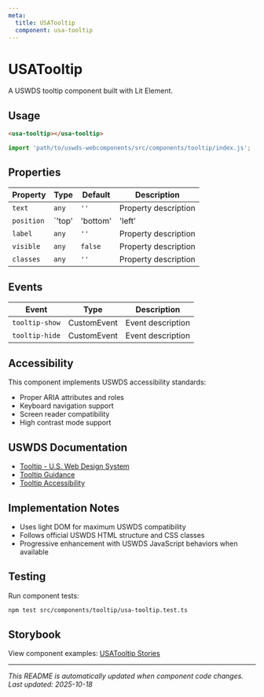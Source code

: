 ```yaml
---
meta:
  title: USATooltip
  component: usa-tooltip
---
```


# USATooltip

A USWDS tooltip component built with Lit Element.

## Usage

```html
<usa-tooltip></usa-tooltip>
```

```javascript
import 'path/to/uswds-webcomponents/src/components/tooltip/index.js';
```

## Properties

| Property | Type | Default | Description |
|----------|------|---------|-------------|
| `text` | `any` | `''` | Property description |
| `position` | `'top' | 'bottom' | 'left' | 'right'` | `'top'` | Property description |
| `label` | `any` | `''` | Property description |
| `visible` | `any` | `false` | Property description |
| `classes` | `any` | `''` | Property description |

## Events

| Event | Type | Description |
|-------|------|-------------|
| `tooltip-show` | CustomEvent | Event description |
| `tooltip-hide` | CustomEvent | Event description |

## Accessibility

This component implements USWDS accessibility standards:

- Proper ARIA attributes and roles
- Keyboard navigation support
- Screen reader compatibility
- High contrast mode support

## USWDS Documentation

- [Tooltip - U.S. Web Design System](https://designsystem.digital.gov/components/tooltip/)
- [Tooltip Guidance](https://designsystem.digital.gov/components/tooltip/#guidance)
- [Tooltip Accessibility](https://designsystem.digital.gov/components/tooltip/#accessibility)

## Implementation Notes

- Uses light DOM for maximum USWDS compatibility
- Follows official USWDS HTML structure and CSS classes
- Progressive enhancement with USWDS JavaScript behaviors when available

## Testing

Run component tests:

```bash
npm test src/components/tooltip/usa-tooltip.test.ts
```

## Storybook

View component examples: [USATooltip Stories](http://localhost:6006/?path=/story/components-tooltip)

---

_This README is automatically updated when component code changes._
_Last updated: 2025-10-18_
